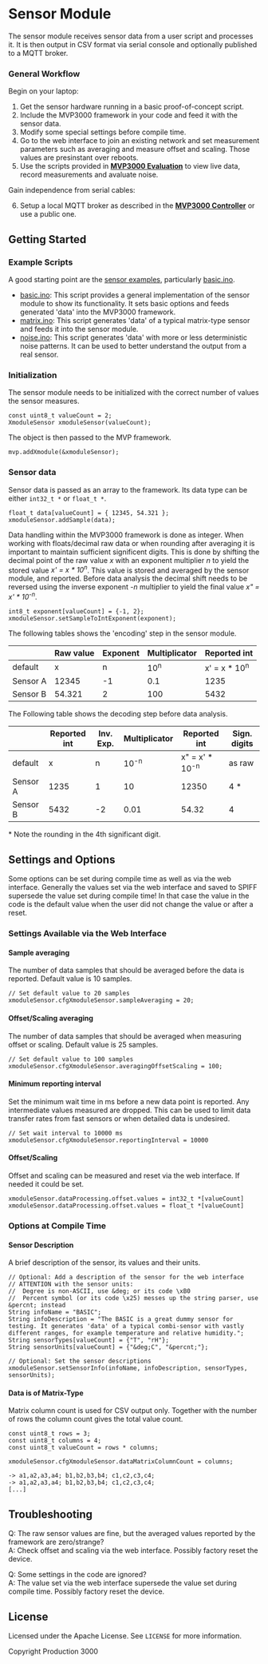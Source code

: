 # Sensor Module

The sensor module receives sensor data from a user script and processes it. It is then output in CSV format via serial console and optionally published to a MQTT broker.

### General Workflow

Begin on your laptop:

1.  Get the sensor hardware running in a basic proof-of-concept script.
2.  Include the MVP3000 framework in your code and feed it with the sensor data.
3.  Modify some special settings before compile time.
4.  Go to the web interface to join an existing network and set measurement parameters such as averaging and measure offset and scaling. Those values are presinstant over reboots.
5.  Use the scripts provided in **[MVP3000 Evaluation](https://github.com/Production3000/mvp3000evaluation)** to view live data, record measurements and avaluate noise.

Gain independence from serial cables:

6.  Setup a local MQTT broker as described in the **[MVP3000 Controller](https://github.com/Production3000/mvp3000controller)** or use a public one.


## Getting Started

### Example Scripts

A good starting point are the [sensor examples](/examples/sensor/), particularly [basic.ino](/examples/sensor/basic/basic.ino).

 *  [basic.ino](/examples/sensor/basic/basic.ino): This script provides a general implementation of the sensor module to show its functionality. It sets basic options and feeds generated 'data' into the MVP3000 framework.
 *  [matrix.ino](/examples/sensor/matrix/matrix.ino): This script generates 'data' of a typical matrix-type sensor and feeds it into the sensor module.
 *  [noise.ino](/examples/sensor/noise/noise.ino): This script generates 'data' with more or less deterministic noise patterns. It can be used to better understand the output from a real sensor. 

### Initialization

The sensor module needs to be initialized with the correct number of values the sensor measures.

    const uint8_t valueCount = 2;
    XmoduleSensor xmoduleSensor(valueCount);

The object is then passed to the MVP framework.

    mvp.addXmodule(&xmoduleSensor);

### Sensor data

Sensor data is passed as an array to the framework. Its data type can be either `int32_t *` or `float_t *`.

    float_t data[valueCount] = { 12345, 54.321 };
    xmoduleSensor.addSample(data);

Data handling within the MVP3000 framework is done as integer. When working with floats/decimal raw data or when rounding after averaging it is important to maintain sufficient significent digits. This is done by shifting the decimal point of the raw value *x* with an exponent multiplier *n* to yield the stored value *x' = x * 10<sup>n</sup>*. This value is stored and averaged by the sensor module, and reported. Before data analysis the decimal shift needs to be reversed using the inverse exponent *-n* multiplier to yield the final value *x" = x' * 10<sup>-n</sup>*.

    int8_t exponent[valueCount] = {-1, 2};
    xmoduleSensor.setSampleToIntExponent(exponent);

The following tables shows the 'encoding' step in the sensor module.

|           | Raw value | Exponent  | Multiplicator | Reported int              |
| ---       | ---       | ---       | ---           | ---                       |
| default   | x         | n         | 10<sup>n</sup>| x' = x * 10<sup>n</sup>   |
| Sensor A  | 12345     | -1        | 0.1           | 1235                      |
| Sensor B  | 54.321    | 2         | 100           | 5432                      |

The Following table shows the decoding step before data analysis.

|           | Reported int  | Inv. Exp. | Multiplicator     | Reported int              | Sign. digits  |
| ---       | ---           | ---       | ---               | ---                       | ---           |
| default   | x             | n         | 10<sup>-n</sup>   | x" = x' * 10<sup>-n</sup> | as raw        |
| Sensor A  | 1235          | 1         | 10                | 12350                     | 4 \*          |
| Sensor B  | 5432          | -2        | 0.01              | 54.32                     | 4             |

\* Note the rounding in the 4th significant digit.


## Settings and Options

Some options can be set during compile time as well as via the web interface. Generally the values set via the web interface and saved to SPIFF supersede the value set during compile time! In that case the value in the code is the default value when the user did not change the value or after a reset.

### Settings Available via the Web Interface

#### Sample averaging

The number of data samples that should be averaged before the data is reported. Default value is 10 samples.

    // Set default value to 20 samples
    xmoduleSensor.cfgXmoduleSensor.sampleAveraging = 20;

#### Offset/Scaling averaging

The number of data samples that should be averaged when measuring offset or scaling. Default value is 25 samples.

    // Set default value to 100 samples
    xmoduleSensor.cfgXmoduleSensor.averagingOffsetScaling = 100;

#### Minimum reporting interval

Set the minimum wait time in ms before a new data point is reported. Any intermediate values measured are dropped. This can be used to limit data transfer rates from fast sensors or when detailed data is undesired.

    // Set wait interval to 10000 ms
    xmoduleSensor.cfgXmoduleSensor.reportingInterval = 10000

#### Offset/Scaling

Offset and scaling can be measured and reset via the web interface. If needed it could be set.

    xmoduleSensor.dataProcessing.offset.values = int32_t *[valueCount]
    xmoduleSensor.dataProcessing.offset.values = float_t *[valueCount]


### Options at Compile Time 

#### Sensor Description

A brief description of the sensor, its values and their units. 

    // Optional: Add a description of the sensor for the web interface
    // ATTENTION with the sensor units:
    //  Degree is non-ASCII, use &deg; or its code \xB0 
    //  Percent symbol (or its code \x25) messes up the string parser, use &percnt; instead
    String infoName = "BASIC";
    String infoDescription = "The BASIC is a great dummy sensor for testing. It generates 'data' of a typical combi-sensor with vastly different ranges, for example temperature and relative humidity.";
    String sensorTypes[valueCount] = {"T", "rH"};
    String sensorUnits[valueCount] = {"&deg;C", "&percnt;"};

    // Optional: Set the sensor descriptions
    xmoduleSensor.setSensorInfo(infoName, infoDescription, sensorTypes, sensorUnits);

#### Data is of Matrix-Type

Matrix column count is used for CSV output only. Together with the number of rows the column count gives the total value count.

    const uint8_t rows = 3;
    const uint8_t columns = 4;
    const uint8_t valueCount = rows * columns;

    xmoduleSensor.cfgXmoduleSensor.dataMatrixColumnCount = columns;

    -> a1,a2,a3,a4; b1,b2,b3,b4; c1,c2,c3,c4;
    -> a1,a2,a3,a4; b1,b2,b3,b4; c1,c2,c3,c4;
    [...]



## Troubleshooting

Q: The raw sensor values are fine, but the averaged values reported by the framework are zero/strange?  
A: Check offset and scaling via the web interface. Possibly factory reset the device.

Q: Some settings in the code are ignored?  
A: The value set via the web interface supersede the value set during compile time. Possibly factory reset the device.


## License

Licensed under the Apache License. See `LICENSE` for more information.

Copyright Production 3000

